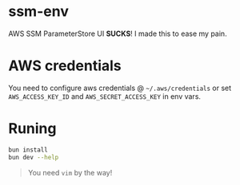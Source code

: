 # ssm-env

AWS SSM ParameterStore UI **SUCKS**! I made this to ease my pain. 

# AWS credentials

You need to configure aws credentials @ `~/.aws/credentials` or set `AWS_ACCESS_KEY_ID` and `AWS_SECRET_ACCESS_KEY` in env vars.

# Runing 

```bash
bun install
bun dev --help
```

> You need `vim` by the way!
